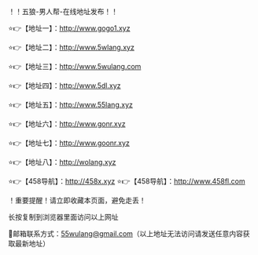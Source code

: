 ！️！️五狼-男人帮-在线地址发布！️！️

⭐️👉【地址一】：http://www.gogo1.xyz

⭐️👉【地址二】：http://www.5wlang.xyz

⭐️👉【地址三】：http://www.5wulang.com

⭐️👉【地址四】：http://www.5dl.xyz

⭐️👉【地址五】：http://www.55lang.xyz

⭐️👉【地址六】：http://www.gonr.xyz

⭐️👉【地址七】：http://www.goonr.xyz

⭐️👉【地址八】：http://wolang.xyz

⭐️👉【458导航】：http://458x.xyz 
⭐️👉【458导航】：http://www.458fl.com 

！️重要提醒！️请立即收藏本页面，避免走丢！

长按复制到浏览器里面访问以上网址

📧邮箱联系方式：55wulang@gmail.com（以上地址无法访问请发送任意内容获取最新地址）
